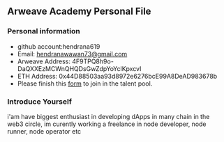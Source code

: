 ## Arweave Academy Personal File

### Personal information

- github account:hendrana619 
- Email: hendranawawan73@gmail.com
- Arweave Address: 4F9TPQ8h9o-DaQXXEzMCWnQHQDsGwZdpYoYclKpxcvI
- ETH Address: 0x44D88503aa93d8972e6276bcE99A8DeAD983678b
- Please finish this [form](https://docs.google.com/forms/d/e/1FAIpQLSfWA5fIIcBgmRppm3jNz5vmf9Mai_QMVil-2pO4r7YKn_Zhtw/viewform?usp=sf_link) to join in the talent pool.

### Introduce Yourself
 i'am have biggest enthusiast in developing dApps in many chain in the web3 circle, im curently working a freelance in node developer, node runner, node operator etc
